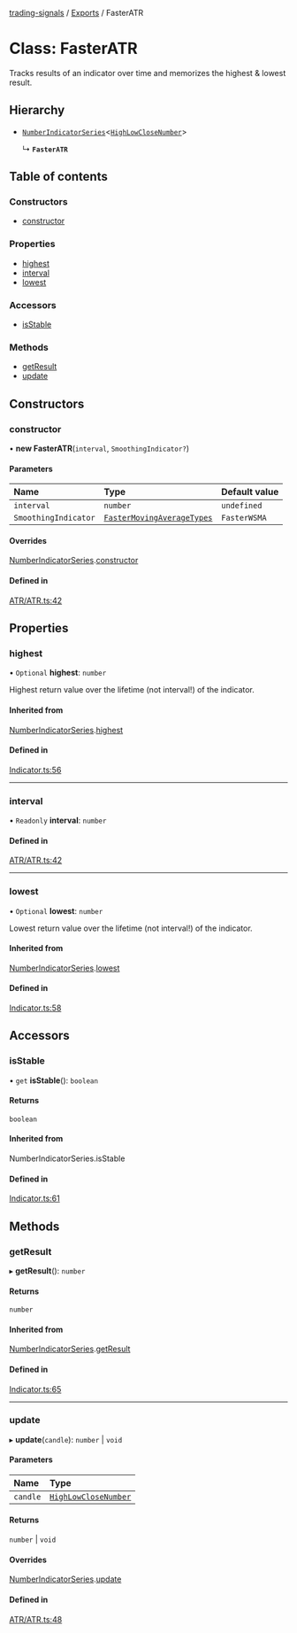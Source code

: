[trading-signals](../README.md) / [Exports](../modules.md) / FasterATR

# Class: FasterATR

Tracks results of an indicator over time and memorizes the highest & lowest result.

## Hierarchy

- [`NumberIndicatorSeries`](NumberIndicatorSeries.md)<[`HighLowCloseNumber`](../modules.md#highlowclosenumber)\>

  ↳ **`FasterATR`**

## Table of contents

### Constructors

- [constructor](FasterATR.md#constructor)

### Properties

- [highest](FasterATR.md#highest)
- [interval](FasterATR.md#interval)
- [lowest](FasterATR.md#lowest)

### Accessors

- [isStable](FasterATR.md#isstable)

### Methods

- [getResult](FasterATR.md#getresult)
- [update](FasterATR.md#update)

## Constructors

### constructor

• **new FasterATR**(`interval`, `SmoothingIndicator?`)

#### Parameters

| Name                 | Type                                                                 | Default value |
| :------------------- | :------------------------------------------------------------------- | :------------ |
| `interval`           | `number`                                                             | `undefined`   |
| `SmoothingIndicator` | [`FasterMovingAverageTypes`](../modules.md#fastermovingaveragetypes) | `FasterWSMA`  |

#### Overrides

[NumberIndicatorSeries](NumberIndicatorSeries.md).[constructor](NumberIndicatorSeries.md#constructor)

#### Defined in

[ATR/ATR.ts:42](https://github.com/bennycode/trading-signals/blob/53d8192/src/ATR/ATR.ts#L42)

## Properties

### highest

• `Optional` **highest**: `number`

Highest return value over the lifetime (not interval!) of the indicator.

#### Inherited from

[NumberIndicatorSeries](NumberIndicatorSeries.md).[highest](NumberIndicatorSeries.md#highest)

#### Defined in

[Indicator.ts:56](https://github.com/bennycode/trading-signals/blob/53d8192/src/Indicator.ts#L56)

---

### interval

• `Readonly` **interval**: `number`

#### Defined in

[ATR/ATR.ts:42](https://github.com/bennycode/trading-signals/blob/53d8192/src/ATR/ATR.ts#L42)

---

### lowest

• `Optional` **lowest**: `number`

Lowest return value over the lifetime (not interval!) of the indicator.

#### Inherited from

[NumberIndicatorSeries](NumberIndicatorSeries.md).[lowest](NumberIndicatorSeries.md#lowest)

#### Defined in

[Indicator.ts:58](https://github.com/bennycode/trading-signals/blob/53d8192/src/Indicator.ts#L58)

## Accessors

### isStable

• `get` **isStable**(): `boolean`

#### Returns

`boolean`

#### Inherited from

NumberIndicatorSeries.isStable

#### Defined in

[Indicator.ts:61](https://github.com/bennycode/trading-signals/blob/53d8192/src/Indicator.ts#L61)

## Methods

### getResult

▸ **getResult**(): `number`

#### Returns

`number`

#### Inherited from

[NumberIndicatorSeries](NumberIndicatorSeries.md).[getResult](NumberIndicatorSeries.md#getresult)

#### Defined in

[Indicator.ts:65](https://github.com/bennycode/trading-signals/blob/53d8192/src/Indicator.ts#L65)

---

### update

▸ **update**(`candle`): `number` \| `void`

#### Parameters

| Name     | Type                                                     |
| :------- | :------------------------------------------------------- |
| `candle` | [`HighLowCloseNumber`](../modules.md#highlowclosenumber) |

#### Returns

`number` \| `void`

#### Overrides

[NumberIndicatorSeries](NumberIndicatorSeries.md).[update](NumberIndicatorSeries.md#update)

#### Defined in

[ATR/ATR.ts:48](https://github.com/bennycode/trading-signals/blob/53d8192/src/ATR/ATR.ts#L48)
